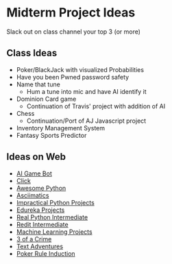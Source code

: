# Midterm Project Ideas

Slack out on class channel your top 3 (or more)

## Class Ideas
- Poker/BlackJack with visualized Probabilities
- Have you been Pwned password safety
- Name that tune
    - Hum a tune into mic and have AI identify it
- Dominion Card game
    - Continuation of Travis' project with addition of AI
- Chess
    - Continuation/Port of AJ Javascript project
- Inventory Management System
- Fantasy Sports Predictor

## Ideas on Web
- [AI Game Bot](https://www.freecodecamp.org/news/how-to-build-an-ai-game-bot-using-openai-gym-and-universe-f2eb9bfbb40a/)
- [Click](https://click.palletsprojects.com/en/master/)
- [Awesome Python](https://python.libhunt.com/)
- [Asciimatics](https://github.com/peterbrittain/asciimatics)
- [Impractical Python Projects](https://nostarch.com/impracticalpythonprojects)
- [Edureka Projects](https://www.edureka.co/blog/python-projects/)
- [Real Python Intermediate](https://realpython.com/intermediate-python-project-ideas/)
- [Redit Intermediate](https://www.reddit.com/r/Python/comments/bi2lf3/what_are_some_fun_intermediate_python_projects/)
- [Machine Learning Projects](https://www.springboard.com/blog/machine-learning-projects/)
- [3 of a Crime](https://boardgamegeek.com/boardgame/7641/three-crime)
- [Text Adventures](https://www.raspberrypi.org/blog/making-text-adventure-wireframe-6/)
- [Poker Rule Induction](https://www.kaggle.com/c/poker-rule-induction/overview)
